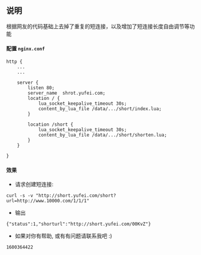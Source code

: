 
## 说明

根据网友的代码基础上去掉了重复的短连接，以及增加了短连接长度自由调节等功能

#### 配置 `nginx.conf`

```shell
http {
    ...
    ...

    server {
        listen 80;
        server_name  shrot.yufei.com; 
        location / {
            lua_socket_keepalive_timeout 30s;
            content_by_lua_file /data/.../short/index.lua;
        }

        location /short {
            lua_socket_keepalive_timeout 30s;
            content_by_lua_file /data/.../short/shorten.lua;
        }
    }

}
```

#### 效果

* 请求创建短连接:

```
curl -s -v "http://short.yufei.com/short?url=http://www.10000.com/1/1/1"
```

* 输出

```
{"status":1,"shorturl":"http://short.yufei.com/00KvZ"}
```

* 如果对你有帮助, 或有有问题请联系我吧 :)
```
1600364422
```
